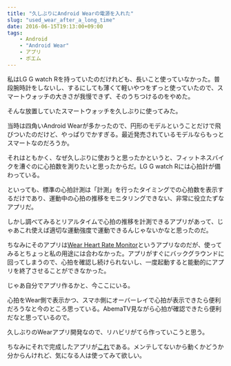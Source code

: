```yaml
---
title: "久しぶりにAndroid Wearの電源を入れた"
slug: "used_wear_after_a_long_time"
date: 2016-06-15T19:13:00+09:00
tags:
    - Android
    - "Android Wear"
    - アプリ
    - ポエム
---
```


私はLG G watch Rを持っていたのだけれども、長いこと使っていなかった。普段腕時計をしないし、するにしても薄くて軽いやつをずっと使っていたので、スマートウォッチの大きさが我慢できず、そのうちつけるのをやめた。

そんな放置していたスマートウォッチを久しぶりに使ってみた。

<!--more-->

当時は四角いAndroid Wearが多かったので、円形のモデルということだけで飛びついたのだけど、やっぱりでかすぎる。最近発売されているモデルならもっとスマートなのだろうか。

それはともかく、なぜ久しぶりに使おうと思ったかというと、フィットネスバイクを漕ぐのに心拍数を測りたいと思ったからだ。LG G watch Rには心拍計が備わっている。

といっても、標準の心拍計測は「計測」を行ったタイミングでの心拍数を表示するだけであり、運動中の心拍の推移をモニタリングできない、非常に役立たずなアプリだ。

しかし調べてみるとリアルタイムで心拍の推移を計測できるアプリがあって、じゃあこれ使えば適切な運動強度で運動できるんじゃないかなと思ったのだ。

ちなみにそのアプリは<a href="https://play.google.com/store/apps/details?id=co.fitmen.wearable.wearheartrate&amp;hl=ja">Wear Heart Rate Monitor</a>というアプリなのだが、使ってみるとちょっと私の用途には合わなかった。アプリがすぐにバックグラウンドに回ってしまうので、心拍を確認し続けられないし、一度起動すると能動的にアプリを終了させることができなかった。

じゃあ自分でアプリ作るかと、今ここにいる。

心拍をWear側で表示かつ、スマホ側にオーバーレイで心拍が表示できたら便利だろうなと今のところ思っている。AbemaTV見ながら心拍が確認できたら便利だなと思っているので。

久しぶりのWearアプリ開発なので、リハビリがてら作っていこうと思う。

ちなみにそれで完成したアプリが[これ](https://play.google.com/store/apps/details?id=jp.gcreate.product.heartratemonitor)である。メンテしてないから動くかどうか分からんけれど、気になる人は使ってみて欲しい。